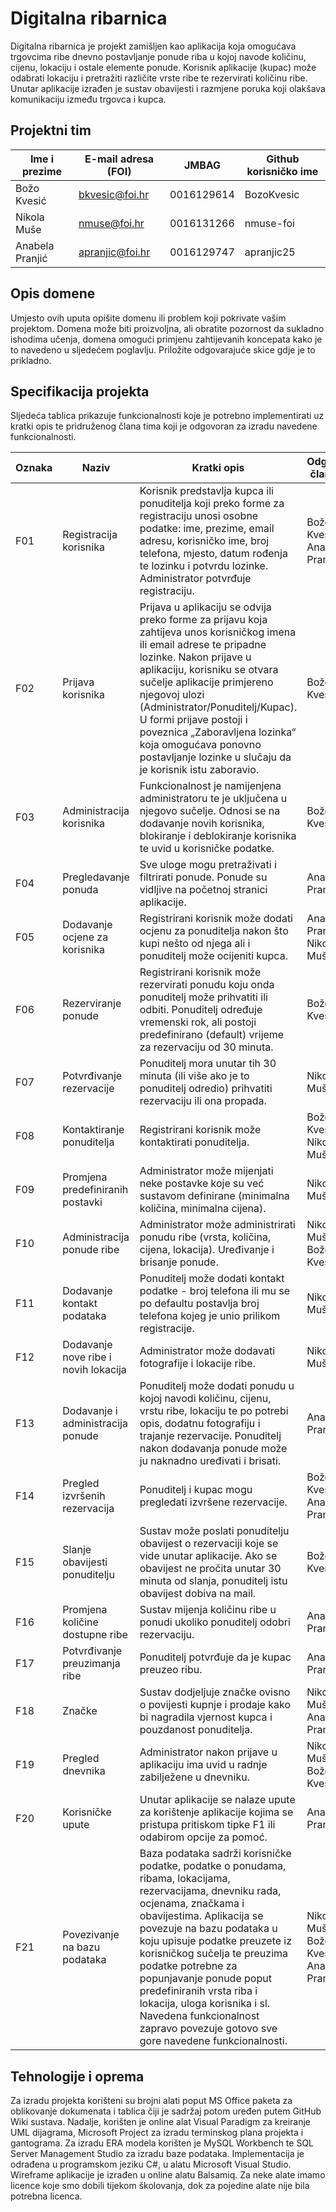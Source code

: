 # Digitalna ribarnica
Digitalna ribarnica je projekt zamišljen kao aplikacija koja omogućava trgovcima ribe dnevno postavljanje ponude riba u kojoj navode količinu, cijenu, lokaciju i ostale elemente ponude. Korisnik aplikacije (kupac) može odabrati lokaciju i pretražiti različite vrste ribe te rezervirati količinu ribe. Unutar aplikacije izrađen je sustav obavijesti i razmjene poruka koji olakšava komunikaciju između trgovca i kupca.

## Projektni tim

Ime i prezime  | E-mail adresa (FOI) | JMBAG      | Github korisničko ime
-------------- | ------------------- | ---------- | ---------------------
Božo Kvesić    | bkvesic@foi.hr      | 0016129614 | BozoKvesic
Nikola Muše    | nmuse@foi.hr        | 0016131266 | nmuse-foi
Anabela Pranjić| apranjic@foi.hr     | 0016129747 | apranjic25

## Opis domene
Umjesto ovih uputa opišite domenu ili problem koji pokrivate vašim  projektom. Domena može biti proizvoljna, ali obratite pozornost da sukladno ishodima učenja, domena omogući primjenu zahtijevanih koncepata kako je to navedeno u sljedećem poglavlju. Priložite odgovarajuće skice gdje je to prikladno.

## Specifikacija projekta
Sljedeća tablica prikazuje funkcionalnosti koje je potrebno implementirati uz kratki opis te pridruženog člana tima koji je odgovoran za izradu navedene funkcionalnosti.

Oznaka | Naziv | Kratki opis | Odgovorni član tima
------ | ----- | ----------- | -------------------
F01 | Registracija korisnika | Korisnik predstavlja kupca ili ponuditelja koji preko forme za registraciju unosi osobne podatke: ime, prezime, email adresu, korisničko ime, broj telefona, mjesto, datum rođenja te lozinku i potvrdu lozinke. Administrator potvrđuje registraciju. | Božo Kvesić, Anabela Pranjić
F02 | Prijava korisnika | Prijava u aplikaciju se odvija preko forme za prijavu koja zahtijeva unos korisničkog imena ili email adrese te pripadne lozinke. Nakon prijave u aplikaciju, korisniku se otvara sučelje aplikacije primjereno njegovoj ulozi (Administrator/Ponuditelj/Kupac). U formi prijave postoji i poveznica „Zaboravljena lozinka“ koja omogućava ponovno postavljanje lozinke u slučaju da je korisnik istu zaboravio. | Božo Kvesić
F03 | Administracija korisnika | Funkcionalnost je namijenjena administratoru te je uključena u njegovo sučelje. Odnosi se na dodavanje novih korisnika, blokiranje i deblokiranje korisnika te uvid u korisničke podatke. | Božo Kvesić
F04 | Pregledavanje ponuda | Sve uloge mogu pretraživati i filtrirati ponude. Ponude su vidljive na početnoj stranici aplikacije. | Anabela Pranjić
F05 | Dodavanje ocjene za korisnika | Registrirani korisnik može dodati ocjenu za ponuditelja nakon što kupi nešto od njega ali i ponuditelj može ocijeniti kupca. | Anabela Pranjić, Nikola Muše
F06 | Rezerviranje ponude | Registrirani korisnik može rezervirati ponudu koju onda ponuditelj može prihvatiti ili odbiti. Ponuditelj određuje vremenski rok, ali postoji predefinirano (default) vrijeme za rezervaciju od 30 minuta. | Božo Kvesić
F07 | Potvrđivanje rezervacije | Ponuditelj mora unutar tih 30 minuta (ili više ako je to ponuditelj odredio) prihvatiti rezervaciju ili ona propada. | Nikola Muše
F08 | Kontaktiranje ponuditelja | Registrirani korisnik može kontaktirati ponuditelja. | Božo Kvesić, Nikola Muše
F09 | Promjena predefiniranih postavki | Administrator može mijenjati neke postavke koje su već sustavom definirane (minimalna količina, minimalna cijena). | Nikola Muše
F10 | Administracija ponude ribe | Administrator može administrirati ponudu ribe (vrsta, količina, cijena, lokacija). Uređivanje i brisanje ponude. | Nikola Muše, Božo Kvesić
F11 | Dodavanje kontakt podataka | Ponuditelj može dodati kontakt podatke - broj telefona ili mu se po defaultu postavlja broj telefona kojeg je unio prilikom registracije. | Nikola Muše
F12 | Dodavanje nove ribe i novih lokacija | Administrator može dodavati fotografije i lokacije ribe. | Nikola Muše
F13 | Dodavanje i administracija ponude | Ponuditelj može dodati ponudu u kojoj navodi količinu, cijenu, vrstu ribe, lokaciju te po potrebi opis, dodatnu fotografiju i trajanje rezervacije. Ponuditelj nakon dodavanja ponude može ju naknadno uređivati i brisati. | Anabela Pranjić
F14 | Pregled izvršenih rezervacija | Ponuditelj i kupac mogu pregledati izvršene rezervacije. | Božo Kvesić, Anabela Pranjić
F15 | Slanje obavijesti ponuditelju | Sustav može poslati ponuditelju obavijest o rezervaciji koje se vide unutar aplikacije. Ako se obavijest ne pročita unutar 30 minuta od slanja, ponuditelj istu obavijest dobiva na mail. | Božo Kvesić
F16 | Promjena količine dostupne ribe | Sustav mijenja količinu ribe u ponudi ukoliko ponuditelj odobri rezervaciju. | Anabela Pranjić
F17 | Potvrđivanje preuzimanja ribe | Ponuditelj potvrđuje da je kupac preuzeo ribu. | Anabela Pranjić
F18 | Značke | Sustav dodjeljuje značke ovisno o povijesti kupnje i prodaje kako bi nagradila vjernost kupca i pouzdanost ponuditelja. | Nikola Muše, Anabela Pranjić
F19 | Pregled dnevnika | Administrator nakon prijave u aplikaciju ima uvid u radnje zabilježene u dnevniku. | Nikola Muše, Božo Kvesić
F20 | Korisničke upute | Unutar aplikacije se nalaze upute za korištenje aplikacije kojima se pristupa pritiskom tipke F1 ili odabirom opcije za pomoć. | Anabela Pranjić
F21 | Povezivanje na bazu podataka | Baza podataka sadrži korisničke podatke, podatke o ponudama, ribama, lokacijama, rezervacijama, dnevniku rada, ocjenama, značkama i obavijestima. Aplikacija se povezuje na bazu podataka u koju upisuje podatke preuzete iz korisničkog sučelja te preuzima podatke potrebne za popunjavanje ponude poput predefiniranih vrsta riba i lokacija, uloga korisnika i sl. Navedena funkcionalnost zapravo povezuje gotovo sve gore navedene funkcionalnosti. | Nikola Muše, Božo Kvesić, Anabela Pranjić

## Tehnologije i oprema
Za izradu projekta korišteni su brojni alati poput MS Office paketa za oblikovanje dokumenata i tablica čiji je sadržaj potom uređen putem GitHub Wiki sustava. Nadalje, korišten je online alat Visual Paradigm za kreiranje UML dijagrama, Microsoft Project za izradu terminskog plana projekta i gantograma. Za izradu ERA modela korišten je MySQL Workbench te SQL Server Management Studio za izradu baze podataka. Implementacija je odrađena u programskom jeziku C#, u alatu Microsoft Visual Studio. Wireframe aplikacije je izrađen u online alatu Balsamiq. Za neke alate imamo licence koje smo dobili tijekom školovanja, dok za pojedine alate nije bila potrebna licenca.

